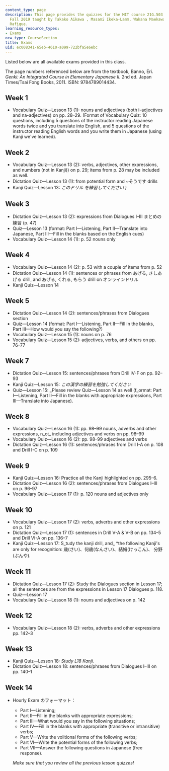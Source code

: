 ```yaml
---
content_type: page
description: This page provides the quizzes for the MIT course 21G.503 Japanese III,
  Fall 2019 taught by Takako Aikawa , Masami Ikeka-Lamm, Wakana Maekawa, and Emiko
  Rafique.
learning_resource_types:
- Exams
ocw_type: CourseSection
title: Exams
uid: ec008341-65eb-4610-a099-722bfa5e6ebc
---
```


Listed below are all available exams provided in this class.

The page numbers referenced below are from the textbook, Banno, Eri. _Genki: An Integrated Course in Elementary Japanese II._ 2nd ed. Japan Times/Tsai Fong Books, 2011. ISBN: 9784789014434.

Week 1
------

*   Vocabulary Quiz—Lesson 13 (1): nouns and adjectives (both i-adjectives and na-adjectives) on pp. 28–29. (Format of Vocabulary Quiz: 10 questions, including 5 questions of the instructor reading Japanese words twice and you translate into English, and 5 questions of the instructor reading English words and you write them in Japanese (using Kanji we've learned).

Week 2
------

*   Vocabulary Quiz—Lesson 13 (2): verbs, adjectives, other expressions, and numbers (not in Kanji)) on p. 29; items from p. 28 may be included as well.
*   Dictation Quiz—Lesson 13 (1): from potential form and ~そうです drills
*   Kanji Quiz—Lesson 13: _このドリル を練習してください )_

Week 3
------

*   Dictation Quiz—Lesson 13 (2): expressions from Dialogues I–III まとめの 練習 (p. 47)
*   Quiz—Lesson 13 (format: Part I—Listening, Part II—Translate into Japanese, Part III—Fill in the blanks based on the English cues)
*   Vocabulary Quiz—Lesson 14 (1): p. 52 nouns only

Week 4
------

*   Vocabulary Quiz—Lesson 14 (2): p. 53 with a couple of items from p. 52
*   Dictation Quiz—Lesson 14 (1): sentences or phrases from あげる, さしあげる drill, and あげる, くれる, もらう drill on オンラインドリル
*   Kanji Quiz—Lesson 14

Week 5
------

*   Dictation Quiz—Lesson 14 (2): sentences/phrases from Dialogues section
*   Quiz—Lesson 14 (format: Part I—Listening, Part II—Fill in the blanks, Part III—How would you say the following?)
*   Vocabulary Quiz—Lesson 15 (1): nouns on p. 76
*   Vocabulary Quiz—Lesson 15 (2): adjectives, verbs, and others on pp. 76–77

Week 7
------

*   Dictation Quiz—Lesson 15: sentences/phrases from Drill IV-F on pp. 92–93
*   Kanji Quiz—Lesson 15: _この漢字の練習を勉強してください_
*   Quiz—Lesson 15: _Please review Quiz—Lesson 14 as well (f_ormat: Part I—Listening, Part II—Fill in the blanks with appropriate expressions, Part III—Translate into Japanese).

Week 8
------

*   Vocabulary Quiz—Lesson 16 (1): pp. 98–99 nouns, adverbs and other expressions, n_ot_ including adjectives and verbs on pp. 98–99
*   Vocabulary Quiz—Lesson 16 (2): pp. 98–99 adjectives and verbs
*   Dictation Quiz—Lesson 16 (1): sentences/phrases from Drill I-A on p. 108 and Drill I-C on p. 109

Week 9
------

*   Kanji Quiz—Lesson 16: Practice all the Kanji highlighted on pp. 295–6.
*   Dictation Quiz—Lesson 16 (2): sentences/phrases from Dialogues I–III on p. 96–97
*   Vocabulary Quiz—Lesson 17 (1): p. 120 nouns and adjectives only

Week 10
-------

*   Vocabulary Quiz—Lesson 17 (2): verbs, adverbs and other expressions on p. 121
*   Dictation Quiz—Lesson 17 (1): sentences in Drill V-A & V-B on pp. 134–5 and Drill VI-A on pp. 136–7
*   Kanji Quiz—Lesson 17: S_tudy the kanji drill, and_ \*the following Kanji's are only for recognition: 歳(さい)、何歳(なんさい)、結婚(けっこん)、 分野(ぶんや).

Week 11
-------

*   Dictation Quiz—Lesson 17 (2): Study the Dialogues section in Lesson 17; all the sentences are from the expressions in Lesson 17 Dialogues p. 118.
*   Quiz—Lesson 17
*   Vocabulary Quiz—Lesson 18 (1): nouns and adjectives on p. 142

Week 12
-------

*   Vocabulary Quiz—Lesson 18 (2): verbs, adverbs and other expressions pp. 142–3

Week 13
-------

*   Kanji Quiz—Lesson 18: _Study L18 Kanji._
*   Dictation Quiz—Lesson 18: sentences/phrases from Dialogues I–III on pp. 140–1

Week 14
-------

*   Hourly Exam のフォーマット：
    
    *   Part I—Listening;
    *   Part II—Fill in the blanks with appropriate expressions;
    *   Part III—What would you say in the following situations;
    *   Part IV—Fill in the blanks with appropriate (transitive or intransitive) verbs;
    *   Part V—Write the volitional forms of the following verbs;
    *   Part VI—Write the potential forms of the following verbs;
    *   Part VII—Answer the following questions in Japanese (free response).
    
    _Make sure that you review all the previous lesson quizzes!_